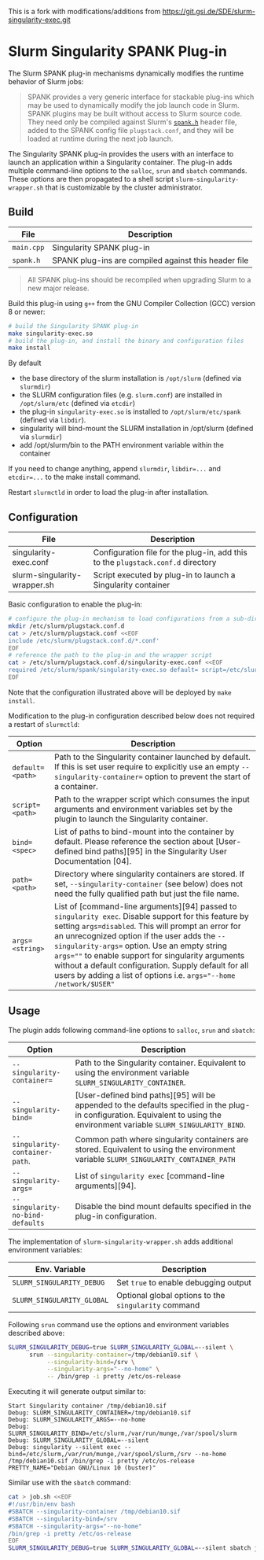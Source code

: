 This is a fork with modifications/additions from https://git.gsi.de/SDE/slurm-singularity-exec.git

# Slurm Singularity SPANK Plug-in

The Slurm SPANK plug-in mechanisms dynamically modifies the runtime behavior
of Slurm jobs:

> SPANK provides a very generic interface for stackable plug-ins which may be
> used to dynamically modify the job launch code in Slurm. SPANK plugins may be
> built without access to Slurm source code. They need only be compiled against
> Slurm's [`spank.h`](https://github.com/SchedMD/slurm/blob/master/slurm/spank.h)  header file, added to the SPANK config file
> `plugstack.conf`, and they will be loaded at runtime during the next job
> launch.

The Singularity SPANK plug-in provides the users with an interface to launch an
application within a Singularity container. The plug-in adds multiple
command-line options to the `salloc`, `srun` and `sbatch` commands. These
options are then propagated to a shell script
`slurm-singularity-wrapper.sh` that is customizable by the cluster administrator.

## Build

File                 | Description
---------------------|---------------------------------------------
`main.cpp` | Singularity SPANK plug-in
`spank.h`   | SPANK plug-ins are compiled against this header file 

> All SPANK plug-ins should be recompiled when upgrading Slurm to a new major
> release.

Build this plug-in using `g++` from the GNU Compiler Collection (GCC) version 8
or newer:

```sh
# build the Singularity SPANK plug-in
make singularity-exec.so
# build the plug-in, and install the binary and configuration files
make install
```

By default 

* the base directory of the slurm installation is `/opt/slurm` (defined via `slurmdir`) 
* the SLURM configuration files (e.g. `slurm.conf`) are installed in `/opt/slurm/etc` (defined via `etcdir`) 
* the plug-in `singularity-exec.so` is installed to `/opt/slurm/etc/spank` (defined via `libdir`). 
* singularity will bind-mount the SLURM installation in /opt/slurm (defined via `slurmdir`) 
* add /opt/slurm/bin to the PATH environment variable within the container 

If you need to change anything, append `slurmdir`, `libdir=...` and `etcdir=...` to the make install command.

Restart `slurmctld` in order to load the plug-in after installation.

## Configuration

File                               | Description
-----------------------------------|---------------------------------------------
singularity-exec.conf       | Configuration file for the plug-in, add this to the `plugstack.conf.d` directory
slurm-singularity-wrapper.sh | Script executed by plug-in to launch a Singularity container

Basic configuration to enable the plug-in:

```bash
# configure the plug-in mechanism to load configurations from a sub-directory
mkdir /etc/slurm/plugstack.conf.d
cat > /etc/slurm/plugstack.conf <<EOF
include /etc/slurm/plugstack.conf.d/*.conf'
EOF
# reference the path to the plug-in and the wrapper script 
cat > /etc/slurm/plugstack.conf.d/singularity-exec.conf <<EOF
required /etc/slurm/spank/singularity-exec.so default= script=/etc/slurm/spank/slurm-singularity-wrapper.sh bind= args=disabled
EOF
```

Note that the configuration illustrated above will be deployed by `make
install`.

Modification to the plug-in configuration described below does not required a
restart of `slurmctld`:

Option                 | Description
-----------------------|------------------------------------------------
`default=<path>`       | Path to the Singularity container launched by default. If this is set user require to explicitly use an empty `--singularity-container=` option to prevent the start of a container.
`script=<path>`        | Path to the wrapper script which consumes the input arguments and environment variables set by the plugin to launch the Singularity container. 
`bind=<spec>`          | List of paths to bind-mount into the container by default. Please reference the section about [User-defined bind paths][95] in the Singularity User Documentation [04].
`path=<path>`	          | Directory where singularity containers are stored. If set, `--singularity-container` (see below) does not need the fully qualified path but just the file name. 
`args=<string>`        | List of [command-line arguments][94] passed to `singularity exec`. Disable support for this feature by setting `args=disabled`. This will prompt an error for an unrecognized option if the user adds the `--singularity-args=` option. Use an empty string `args=""` to enable support for singularity arguments without a default configuration. Supply default for all users by adding a list of options i.e. `args="--home /network/$USER"`

## Usage

The plugin adds following command-line options to `salloc`, `srun` and `sbatch`:

Option                           | Description
---------------------------------|--------------------------------------
`--singularity-container=`       | Path to the Singularity container. Equivalent to using the environment variable `SLURM_SINGULARITY_CONTAINER`.
`--singularity-bind=`            | [User-defined bind paths][95] will be appended to the defaults specified in the plug-in configuration. Equivalent to using the environment variable `SLURM_SINGULARITY_BIND`.
`--singularity-container-path`.  | Common path where singularity containers are stored. Equivalent to using the environment variable `SLURM_SINGULARITY_CONTAINER_PATH`
`--singularity-args=`            | List of `singularity exec` [command-line arguments][94].
`--singularity-no-bind-defaults` | Disable the bind mount defaults specified in the plug-in configuration.

The implementation of `slurm-singularity-wrapper.sh` adds additional environment variables:

Env. Variable                | Description
-----------------------------|-------------------------------------
`SLURM_SINGULARITY_DEBUG`    | Set `true` to enable debugging output
`SLURM_SINGULARITY_GLOBAL`   | Optional global options to the `singularity` command

Following `srun` command use the options and environment variables described above:

```bash
SLURM_SINGULARITY_DEBUG=true SLURM_SINGULARITY_GLOBAL=--silent \
      srun --singularity-container=/tmp/debian10.sif \
           --singularity-bind=/srv \
           --singularity-args="--no-home" \
           -- /bin/grep -i pretty /etc/os-release
```

Executing it will generate output similar to:

```
Start Singularity container /tmp/debian10.sif
Debug: SLURM_SINGULARITY_CONTAINER=/tmp/debian10.sif
Debug: SLURM_SINGULARITY_ARGS=--no-home
Debug: SLURM_SINGULARITY_BIND=/etc/slurm,/var/run/munge,/var/spool/slurm
Debug: SLURM_SINGULARITY_GLOBAL=--silent
Debug: singularity --silent exec --bind=/etc/slurm,/var/run/munge,/var/spool/slurm,/srv --no-home /tmp/debian10.sif /bin/grep -i pretty /etc/os-release
PRETTY_NAME="Debian GNU/Linux 10 (buster)"
```

Similar use with the `sbatch` command:

```bash
cat > job.sh <<EOF
#!/usr/bin/env bash
#SBATCH --singularity-container /tmp/debian10.sif
#SBATCH --singularity-bind=/srv
#SBATCH --singularity-args="--no-home"
/bin/grep -i pretty /etc/os-release
EOF
SLURM_SINGULARITY_DEBUG=true SLURM_SINGULARITY_GLOBAL=--silent sbatch job.sh 
```



